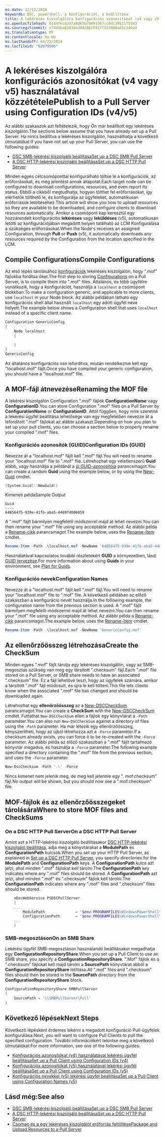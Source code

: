 ```yaml
---
ms.date: 12/12/2018
keywords: DSC, powershell, a konfigurációt, a beállítása
title: A lekéréses kiszolgálóra konfigurációs azonosítókat (v4 vagy v5) használatával közzététele
ms.openlocfilehash: 0144fec43d7a8d65b79891567cc0dc3952175343
ms.sourcegitcommit: e7445ba8203da304286c591ff513900ad1c244a4
ms.translationtype: MT
ms.contentlocale: hu-HU
ms.lasthandoff: 04/23/2019
ms.locfileid: "62079506"
---
```

# <a name="publish-to-a-pull-server-using-configuration-ids-v4v5"></a><span data-ttu-id="86856-103">A lekéréses kiszolgálóra konfigurációs azonosítókat (v4 vagy v5) használatával közzététele</span><span class="sxs-lookup"><span data-stu-id="86856-103">Publish to a Pull Server using Configuration IDs (v4/v5)</span></span>

<span data-ttu-id="86856-104">Az alábbi szakaszok azt feltételezik, hogy Ön már beállított egy lekéréses kiszolgálón.</span><span class="sxs-lookup"><span data-stu-id="86856-104">The sections below assume that you have already set up a Pull Server.</span></span> <span data-ttu-id="86856-105">Ha nincs beállítva a lekéréses kiszolgálón, használhatja a következő útmutatókat:</span><span class="sxs-lookup"><span data-stu-id="86856-105">If you have not set up your Pull Server, you can use the following guides:</span></span>

- [<span data-ttu-id="86856-106">DSC SMB-lekérési kiszolgáló beállítása</span><span class="sxs-lookup"><span data-stu-id="86856-106">Set up a DSC SMB Pull Server</span></span>](pullServerSmb.md)
- [<span data-ttu-id="86856-107">A DSC HTTP-lekérési kiszolgáló beállítása</span><span class="sxs-lookup"><span data-stu-id="86856-107">Set up a DSC HTTP Pull Server</span></span>](pullServer.md)

<span data-ttu-id="86856-108">Minden egyes célcsomóponttal konfigurálható töltse le a konfigurációk, az erőforrásokat, és még jelentést annak állapotát.</span><span class="sxs-lookup"><span data-stu-id="86856-108">Each target node can be configured to download configurations, resources, and even report its status.</span></span> <span data-ttu-id="86856-109">Ebből a cikkből megtudhatja, hogyan tölthet fel erőforrásokat, így elérhetők tölthető le, és konfigurálja az ügyfeleket, automatikusan erőforrások letöltéséhez.</span><span class="sxs-lookup"><span data-stu-id="86856-109">This article will show you how to upload resources so they are available to be downloaded, and configure clients to download resources automatically.</span></span> <span data-ttu-id="86856-110">Amikor a csomópont kap keresztül egy hozzárendelt konfigurációs **lekéréses** vagy **leküldéses** (v5), automatikusan letölti az konfigurációjában megadott helyen található az LCM Konfigurálása a szükséges erőforrásokat.</span><span class="sxs-lookup"><span data-stu-id="86856-110">When the Node's receives an assigned Configuration, through **Pull** or **Push** (v5), it automatically downloads any resources required by the Configuration from the location specified in the LCM.</span></span>

## <a name="compile-configurations"></a><span data-ttu-id="86856-111">Compile Configurations</span><span class="sxs-lookup"><span data-stu-id="86856-111">Compile Configurations</span></span>

<span data-ttu-id="86856-112">Az első lépés tárolásához [konfigurációk](../configurations/configurations.md) lekéréses kiszolgálón, hogy ".mof" fájlokba fordítsa őket.</span><span class="sxs-lookup"><span data-stu-id="86856-112">The first step to storing [Configurations](../configurations/configurations.md) on a Pull Server, is to compile them into ".mof" files.</span></span> <span data-ttu-id="86856-113">Általános, és több ügyfélre vonatkozik, hogy a konfigurációt, használja a `localhost` a csomópont blokkban.</span><span class="sxs-lookup"><span data-stu-id="86856-113">To make a configuration generic, and applicable to more clients, use `localhost` in your Node block.</span></span> <span data-ttu-id="86856-114">Az alábbi példában látható egy konfigurációs shell által használt `localhost` egy adott ügyfél neve helyett.</span><span class="sxs-lookup"><span data-stu-id="86856-114">The example below shows a Configuration shell that uses `localhost` instead of a specific client name.</span></span>

```powershell
Configuration GenericConfig
{
    Node localhost
    {

    }
}
GenericConfig
```

<span data-ttu-id="86856-115">Az általános konfigurációs van lefordítva, miután rendelkeznie kell egy "localhost.mof" fájlt.</span><span class="sxs-lookup"><span data-stu-id="86856-115">Once you have compiled your generic configuration, you should have a "localhost.mof" file.</span></span>

## <a name="renaming-the-mof-file"></a><span data-ttu-id="86856-116">A MOF-fájl átnevezése</span><span class="sxs-lookup"><span data-stu-id="86856-116">Renaming the MOF file</span></span>

<span data-ttu-id="86856-117">A lekérési kiszolgálón Configuration ".mof" fájlok **ConfigurationName** vagy **ConfigurationID**.</span><span class="sxs-lookup"><span data-stu-id="86856-117">You can store Configuration ".mof" files on a Pull Server by **ConfigurationName** or **ConfigurationID**.</span></span> <span data-ttu-id="86856-118">Attól függően, hogy mire szeretné a lekérési ügyfél beállítása lehetősége van egy megfelelően nevezze át a lefordított ".mof" fájlokat az alábbi szakaszt.</span><span class="sxs-lookup"><span data-stu-id="86856-118">Depending on how you plan to set up your pull clients, you can choose a section below to properly rename your compiled ".mof" files.</span></span>

### <a name="configuration-ids-guid"></a><span data-ttu-id="86856-119">Konfigurációs azonosítók (GUID)</span><span class="sxs-lookup"><span data-stu-id="86856-119">Configuration IDs (GUID)</span></span>

<span data-ttu-id="86856-120">Nevezze át a "localhost.mof" fájlt kell "<GUID>.mof" fájl.</span><span class="sxs-lookup"><span data-stu-id="86856-120">You will need to rename your "localhost.mof" file to "<GUID>.mof" file.</span></span> <span data-ttu-id="86856-121">Létrehozhat egy véletlenszerű **Guid** alább, vagy használja a példánál a [új GUID-azonosítója](/powershell/module/microsoft.powershell.utility/new-guid) parancsmagot.</span><span class="sxs-lookup"><span data-stu-id="86856-121">You can create a random **Guid** using the example below, or by using the [New-Guid](/powershell/module/microsoft.powershell.utility/new-guid) cmdlet.</span></span>

```powershell
[System.Guid]::NewGuid()
```

<span data-ttu-id="86856-122">Kimeneti példa</span><span class="sxs-lookup"><span data-stu-id="86856-122">Sample Output</span></span>

```output
Guid
----
64856475-939e-41fb-aba5-4469f4006059
```

<span data-ttu-id="86856-123">A ".mof" fájlt bármilyen megfelelő módszerrel majd át lehet nevezni.</span><span class="sxs-lookup"><span data-stu-id="86856-123">You can then rename your ".mof" file using any acceptable method.</span></span> <span data-ttu-id="86856-124">Az alábbi példa a [Rename-cikk](/powershell/module/microsoft.powershell.management/rename-item) parancsmagot.</span><span class="sxs-lookup"><span data-stu-id="86856-124">The example below, uses the [Rename-Item](/powershell/module/microsoft.powershell.management/rename-item) cmdlet.</span></span>

```powershell
Rename-Item -Path .\localhost.mof -NewName '64856475-939e-41fb-aba5-4469f4006059.mof'
```

<span data-ttu-id="86856-125">Használatával kapcsolatos további részletekért **GUID** a környezetben, lásd: [GUID tervezése](/powershell/dsc/secureserver#guids).</span><span class="sxs-lookup"><span data-stu-id="86856-125">For more information about using **Guids** in your environment, see [Plan for Guids](/powershell/dsc/secureserver#guids).</span></span>

### <a name="configuration-names"></a><span data-ttu-id="86856-126">Konfigurációs nevek</span><span class="sxs-lookup"><span data-stu-id="86856-126">Configuration Names</span></span>

<span data-ttu-id="86856-127">Nevezze át a "localhost.mof" fájlt kell "<Configuration Name>.mof" fájl.</span><span class="sxs-lookup"><span data-stu-id="86856-127">You will need to rename your "localhost.mof" file to "<Configuration Name>.mof" file.</span></span> <span data-ttu-id="86856-128">A következő példában az előző szakaszban a konfiguráció nevét használja.</span><span class="sxs-lookup"><span data-stu-id="86856-128">In the following example, the configuration name from the previous section is used.</span></span> <span data-ttu-id="86856-129">A ".mof" fájlt bármilyen megfelelő módszerrel majd át lehet nevezni.</span><span class="sxs-lookup"><span data-stu-id="86856-129">You can then rename your ".mof" file using any acceptable method.</span></span> <span data-ttu-id="86856-130">Az alábbi példa a [Rename-cikk](/powershell/module/microsoft.powershell.management/rename-item) parancsmagot.</span><span class="sxs-lookup"><span data-stu-id="86856-130">The example below, uses the [Rename-Item](/powershell/module/microsoft.powershell.management/rename-item) cmdlet.</span></span>

```powershell
Rename-Item -Path .\localhost.mof -NewName 'GenericConfig.mof'
```

## <a name="create-the-checksum"></a><span data-ttu-id="86856-131">Az ellenőrzőösszeg létrehozása</span><span class="sxs-lookup"><span data-stu-id="86856-131">Create the CheckSum</span></span>

<span data-ttu-id="86856-132">Minden egyes ".mof" fájlt tárolja egy lekéréses kiszolgálón, vagy az SMB-megosztás szükség van még egy társított ".checksum" fájl.</span><span class="sxs-lookup"><span data-stu-id="86856-132">Each ".mof" file stored on a Pull Server, or SMB share needs to have an associated ".checksum" file.</span></span> <span data-ttu-id="86856-133">Ez a fájl lehetővé teszi, hogy az ügyfelek számára, amikor a társított ".mof" fájl módosult, és újra le kell tölteni.</span><span class="sxs-lookup"><span data-stu-id="86856-133">This file lets clients know when the associated ".mof" file has changed and should be downloaded again.</span></span>

<span data-ttu-id="86856-134">Létrehozhat egy **ellenőrzőösszeg** az a [New-DSCCheckSum](/powershell/module/psdesiredstateconfiguration/new-dscchecksum) parancsmagot.</span><span class="sxs-lookup"><span data-stu-id="86856-134">You can create a **CheckSum** with the [New-DSCCheckSum](/powershell/module/psdesiredstateconfiguration/new-dscchecksum) cmdlet.</span></span> <span data-ttu-id="86856-135">Futtathat `New-DSCCheckSum` ellen a fájlok egy könyvtárat a `-Path` paraméter.</span><span class="sxs-lookup"><span data-stu-id="86856-135">You can also run `New-DSCCheckSum` against a directory of files using the `-Path` parameter.</span></span> <span data-ttu-id="86856-136">Ha már létezik egy ellenőrzőösszeg, kényszerítheti, hogy az újból létrehozza azt a `-Force` paraméter.</span><span class="sxs-lookup"><span data-stu-id="86856-136">If a checksum already exists, you can force it to be re-created with the `-Force` parameter.</span></span> <span data-ttu-id="86856-137">Az alábbi példa az előző szakaszban a ".mof" fájlt tartalmazó könyvtár megadva, és használja a `-Force` paraméter.</span><span class="sxs-lookup"><span data-stu-id="86856-137">The following example specified a directory containing the ".mof" file from the previous section, and uses the `-Force` parameter.</span></span>

```powershell
New-DscChecksum -Path '.\' -Force
```

<span data-ttu-id="86856-138">Nincs kimenet nem jelenik meg, de meg kell jelennie egy "<GUID or Configuration Name>. mof.checksum" fájl.</span><span class="sxs-lookup"><span data-stu-id="86856-138">No output will be shown, but you should now see a "<GUID or Configuration Name>.mof.checksum" file.</span></span>

## <a name="where-to-store-mof-files-and-checksums"></a><span data-ttu-id="86856-139">MOF-fájlok és az ellenőrzőösszegeket tárolására</span><span class="sxs-lookup"><span data-stu-id="86856-139">Where to store MOF files and CheckSums</span></span>

### <a name="on-a-dsc-http-pull-server"></a><span data-ttu-id="86856-140">On a DSC HTTP Pull Server</span><span class="sxs-lookup"><span data-stu-id="86856-140">On a DSC HTTP Pull Server</span></span>

<span data-ttu-id="86856-141">Amint azt a HTTP-lekérési kiszolgáló beállításakor [DSC HTTP-lekérési kiszolgáló beállítása](pullServer.md), adja meg a könyvtárakat a **ModulePath** és **ConfigurationPath** kulcsok.</span><span class="sxs-lookup"><span data-stu-id="86856-141">When you set up your HTTP Pull Server, as explained in [Set up a DSC HTTP Pull Server](pullServer.md), you specify directories for the **ModulePath** and **ConfigurationPath** keys.</span></span> <span data-ttu-id="86856-142">A **ConfigurationPath** kulcs azt jelzi, ahol minden ".mof" fájlokat kell tárolni.</span><span class="sxs-lookup"><span data-stu-id="86856-142">The **ConfigurationPath** key indicates where any ".mof" files should be stored.</span></span> <span data-ttu-id="86856-143">A **ConfigurationPath** azt jelzi, ahol minden ".mof" és ".checksum" fájlok kell tárolni.</span><span class="sxs-lookup"><span data-stu-id="86856-143">The **ConfigurationPath** indicates where any ".mof" files and ".checksum" files should be stored.</span></span>

```powershell
    xDscWebService PSDSCPullServer
    {
    ...
        ModulePath              = "$env:PROGRAMFILES\WindowsPowerShell\DscService\Modules"
        ConfigurationPath       = "$env:PROGRAMFILES\WindowsPowerShell\DscService\Configuration"
    ...
    }

```

### <a name="on-an-smb-share"></a><span data-ttu-id="86856-144">SMB-megosztáson</span><span class="sxs-lookup"><span data-stu-id="86856-144">On an SMB Share</span></span>

<span data-ttu-id="86856-145">Lekérési ügyfél SMB-megosztáson használandó beállításakor megadhatja egy **ConfigurationRepositoryShare**.</span><span class="sxs-lookup"><span data-stu-id="86856-145">When you set up a Pull Client to use an SMB share, you specify a **ConfigurationRepositoryShare**.</span></span> <span data-ttu-id="86856-146">".Mof" fájlok és a ".checksum" fájlokat kell majd tárolni a **SourcePath** könyvtárat abból a **ConfigurationRepositoryShare** letiltása.</span><span class="sxs-lookup"><span data-stu-id="86856-146">All ".mof" files and ".checksum" files should then be stored in the **SourcePath** directory from the **ConfigurationRepositoryShare** block.</span></span>

```powershell
ConfigurationRepositoryShare SMBPullServer
{
    SourcePath = '\\SMBPullServer\Pull'
}
```

## <a name="next-steps"></a><span data-ttu-id="86856-147">Következő lépések</span><span class="sxs-lookup"><span data-stu-id="86856-147">Next Steps</span></span>

<span data-ttu-id="86856-148">Következő lépésként érdemes lekérni a megadott konfiguráció Pull-ügyfelek konfigurálása.</span><span class="sxs-lookup"><span data-stu-id="86856-148">Next, you will want to configure Pull Clients to pull the specified configuration.</span></span> <span data-ttu-id="86856-149">További információkért tekintse meg a következő útmutatókat:</span><span class="sxs-lookup"><span data-stu-id="86856-149">For more information, see one of the following guides:</span></span>

- [<span data-ttu-id="86856-150">Konfigurációs azonosítókat (v4) használatával lekérési ügyfél beállítása</span><span class="sxs-lookup"><span data-stu-id="86856-150">Set up a Pull Client using Configuration IDs (v4)</span></span>](pullClientConfigId4.md)
- [<span data-ttu-id="86856-151">Konfigurációs azonosítókat (v5) használatával lekérési ügyfél beállítása</span><span class="sxs-lookup"><span data-stu-id="86856-151">Set up a Pull Client using Configuration IDs (v5)</span></span>](pullClientConfigId.md)
- [<span data-ttu-id="86856-152">Konfigurációs nevekkel (v5) lekérési ügyfél beállítása</span><span class="sxs-lookup"><span data-stu-id="86856-152">Set up a Pull Client using Configuration Names (v5)</span></span>](pullClientConfigNames.md)

## <a name="see-also"></a><span data-ttu-id="86856-153">Lásd még:</span><span class="sxs-lookup"><span data-stu-id="86856-153">See also</span></span>

- [<span data-ttu-id="86856-154">DSC SMB-lekérési kiszolgáló beállítása</span><span class="sxs-lookup"><span data-stu-id="86856-154">Set up a DSC SMB Pull Server</span></span>](pullServerSmb.md)
- [<span data-ttu-id="86856-155">A DSC HTTP-lekérési kiszolgáló beállítása</span><span class="sxs-lookup"><span data-stu-id="86856-155">Set up a DSC HTTP Pull Server</span></span>](pullServer.md)
- [<span data-ttu-id="86856-156">Csomag és a egy lekéréses kiszolgálót erőforrás feltöltése</span><span class="sxs-lookup"><span data-stu-id="86856-156">Package and Upload Resources to a Pull Server</span></span>](package-upload-resources.md)
